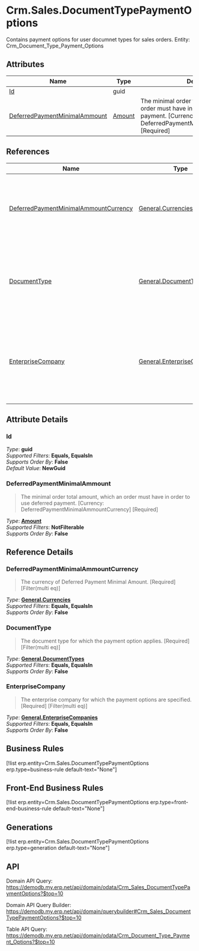 # Crm.Sales.DocumentTypePaymentOptions

Contains payment options for user documnet types for sales orders. Entity: Crm_Document_Type_Payment_Options

## Attributes

| Name | Type | Description |
| ---- | ---- | --- |
| [Id](Crm.Sales.DocumentTypePaymentOptions.md#Id) | guid |  
| [DeferredPaymentMinimalAmmount](Crm.Sales.DocumentTypePaymentOptions.md#DeferredPaymentMinimalAmmount) | [Amount](../data-types/Amount.md) | The minimal order total amount, which an order must have in order to use deferred payment. [Currency: DeferredPaymentMinimalAmmountCurrency] [Required] 

## References

| Name | Type | Description |
| ---- | ---- | --- |
| [DeferredPaymentMinimalAmmountCurrency](Crm.Sales.DocumentTypePaymentOptions.md#DeferredPaymentMinimalAmmountCurrency) | [General.Currencies](General.Currencies.md) | The currency of Deferred Payment Minimal Amount. [Required] [Filter(multi eq)] |
| [DocumentType](Crm.Sales.DocumentTypePaymentOptions.md#DocumentType) | [General.DocumentTypes](General.DocumentTypes.md) | The document type for which the payment option applies. [Required] [Filter(multi eq)] |
| [EnterpriseCompany](Crm.Sales.DocumentTypePaymentOptions.md#EnterpriseCompany) | [General.EnterpriseCompanies](General.EnterpriseCompanies.md) | The enterprise company for which the payment options are specified. [Required] [Filter(multi eq)] |


## Attribute Details

### Id

_Type_: **guid**  
_Supported Filters_: **Equals, EqualsIn**  
_Supports Order By_: **False**  
_Default Value_: **NewGuid**  

### DeferredPaymentMinimalAmmount

> The minimal order total amount, which an order must have in order to use deferred payment. [Currency: DeferredPaymentMinimalAmmountCurrency] [Required]

_Type_: **[Amount](../data-types/Amount.md)**  
_Supported Filters_: **NotFilterable**  
_Supports Order By_: **False**  


## Reference Details

### DeferredPaymentMinimalAmmountCurrency

> The currency of Deferred Payment Minimal Amount. [Required] [Filter(multi eq)]

_Type_: **[General.Currencies](General.Currencies.md)**  
_Supported Filters_: **Equals, EqualsIn**  
_Supports Order By_: **False**  

### DocumentType

> The document type for which the payment option applies. [Required] [Filter(multi eq)]

_Type_: **[General.DocumentTypes](General.DocumentTypes.md)**  
_Supported Filters_: **Equals, EqualsIn**  
_Supports Order By_: **False**  

### EnterpriseCompany

> The enterprise company for which the payment options are specified. [Required] [Filter(multi eq)]

_Type_: **[General.EnterpriseCompanies](General.EnterpriseCompanies.md)**  
_Supported Filters_: **Equals, EqualsIn**  
_Supports Order By_: **False**  



## Business Rules

[!list erp.entity=Crm.Sales.DocumentTypePaymentOptions erp.type=business-rule default-text="None"]

## Front-End Business Rules

[!list erp.entity=Crm.Sales.DocumentTypePaymentOptions erp.type=front-end-business-rule default-text="None"]

## Generations

[!list erp.entity=Crm.Sales.DocumentTypePaymentOptions erp.type=generation default-text="None"]

## API

Domain API Query:
<https://demodb.my.erp.net/api/domain/odata/Crm_Sales_DocumentTypePaymentOptions?$top=10>

Domain API Query Builder:
<https://demodb.my.erp.net/api/domain/querybuilder#Crm_Sales_DocumentTypePaymentOptions?$top=10>

Table API Query:
<https://demodb.my.erp.net/api/domain/odata/Crm_Document_Type_Payment_Options?$top=10>


